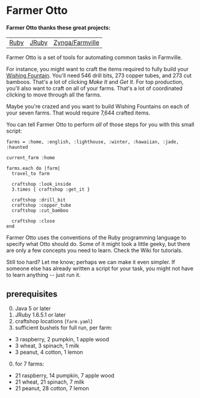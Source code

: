 Farmer Otto
===

#### Farmer Otto thanks these great projects:
<table>
  <tr>
    <td>
      <a href="http://www.ruby-lang.org/en/">
        Ruby
      </a>
    </td>
    <td>
      <a href="http://jruby.org/">JRuby
      </a>
    </td>
    <td>
      <a href="http://company.zynga.com/games/farmville">
        Zynga/Farmville
      </a>
    </td>
  </tr>
</table>

Farmer Otto is a set of tools for automating common tasks in Farmville.

For instance, you might want to craft the items required to fully build your
[Wishing Fountain](http://farmville.wikia.com/wiki/Wishing_Fountain).
You'll need 546 drill bits, 273 copper tubes, and 273 cut bamboos. That's a lot of clicking *Make It* and *Get It*. For top production, you'll also want to craft on all of your farms. That's a lot of coordinated clicking to move through all the farms.

Maybe you're crazed and you want to build Wishing Fountains on each of your seven farms. That would require 7,644 crafted items.

You can tell Farmer Otto to perform *all* of those steps for you with this small script:

````
farms = :home, :english, :lighthouse, :winter, :hawaiian, :jade, :haunted

current_farm :home

farms.each do |farm|
  travel_to farm

  craftshop :look_inside
  3.times { craftshop :get_it }

  craftshop :drill_bit
  craftshop :copper_tube
  craftshop :cut_bamboo

  craftshop :close
end
````

Farmer Otto uses the conventions of the Ruby programming language to specify what Otto should do. Some of it might look a little geeky, but there are only a few concepts you need to learn. Check the Wiki for tutorials.

Still too hard? Let me know; perhaps we can make it even simpler.  If someone else has already written a script for your task, you might not have to learn anything -- just run it.

## prerequisites

0. Java 5 or later
0. JRuby 1.6.5.1 or later
0. craftshop locations (`farm.yaml`)
0. sufficient bushels for full run, per farm:
  * 3 raspberry, 2 pumpkin, 1 apple wood
  * 3 wheat, 3 spinach, 1 milk
  * 3 peanut, 4 cotton, 1 lemon
0. for 7 farms:
  * 21 raspberry, 14 pumpkin, 7 apple wood
  * 21 wheat, 21 spinach, 7 milk
  * 21 peanut, 28 cotton, 7 lemon

